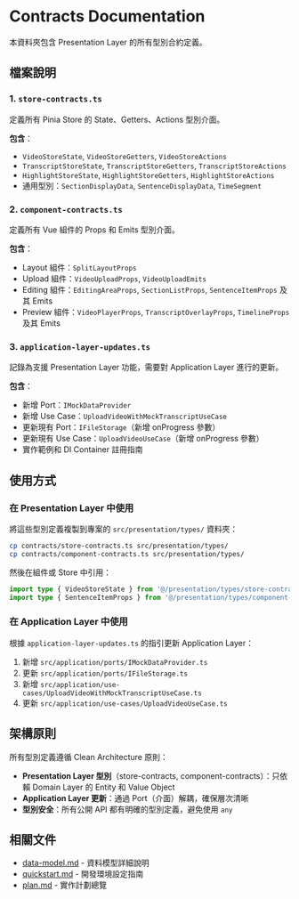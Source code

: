# Contracts Documentation

本資料夾包含 Presentation Layer 的所有型別合約定義。

## 檔案說明

### 1. `store-contracts.ts`
定義所有 Pinia Store 的 State、Getters、Actions 型別介面。

**包含**：
- `VideoStoreState`, `VideoStoreGetters`, `VideoStoreActions`
- `TranscriptStoreState`, `TranscriptStoreGetters`, `TranscriptStoreActions`
- `HighlightStoreState`, `HighlightStoreGetters`, `HighlightStoreActions`
- 通用型別：`SectionDisplayData`, `SentenceDisplayData`, `TimeSegment`

### 2. `component-contracts.ts`
定義所有 Vue 組件的 Props 和 Emits 型別介面。

**包含**：
- Layout 組件：`SplitLayoutProps`
- Upload 組件：`VideoUploadProps`, `VideoUploadEmits`
- Editing 組件：`EditingAreaProps`, `SectionListProps`, `SentenceItemProps` 及其 Emits
- Preview 組件：`VideoPlayerProps`, `TranscriptOverlayProps`, `TimelineProps` 及其 Emits

### 3. `application-layer-updates.ts`
記錄為支援 Presentation Layer 功能，需要對 Application Layer 進行的更新。

**包含**：
- 新增 Port：`IMockDataProvider`
- 新增 Use Case：`UploadVideoWithMockTranscriptUseCase`
- 更新現有 Port：`IFileStorage`（新增 onProgress 參數）
- 更新現有 Use Case：`UploadVideoUseCase`（新增 onProgress 參數）
- 實作範例和 DI Container 註冊指南

## 使用方式

### 在 Presentation Layer 中使用

將這些型別定義複製到專案的 `src/presentation/types/` 資料夾：

```bash
cp contracts/store-contracts.ts src/presentation/types/
cp contracts/component-contracts.ts src/presentation/types/
```

然後在組件或 Store 中引用：

```typescript
import type { VideoStoreState } from '@/presentation/types/store-contracts'
import type { SentenceItemProps } from '@/presentation/types/component-contracts'
```

### 在 Application Layer 中使用

根據 `application-layer-updates.ts` 的指引更新 Application Layer：

1. 新增 `src/application/ports/IMockDataProvider.ts`
2. 更新 `src/application/ports/IFileStorage.ts`
3. 新增 `src/application/use-cases/UploadVideoWithMockTranscriptUseCase.ts`
4. 更新 `src/application/use-cases/UploadVideoUseCase.ts`

## 架構原則

所有型別定義遵循 Clean Architecture 原則：

- **Presentation Layer 型別**（store-contracts, component-contracts）：只依賴 Domain Layer 的 Entity 和 Value Object
- **Application Layer 更新**：通過 Port（介面）解耦，確保層次清晰
- **型別安全**：所有公開 API 都有明確的型別定義，避免使用 `any`

## 相關文件

- [data-model.md](../data-model.md) - 資料模型詳細說明
- [quickstart.md](../quickstart.md) - 開發環境設定指南
- [plan.md](../plan.md) - 實作計劃總覽
